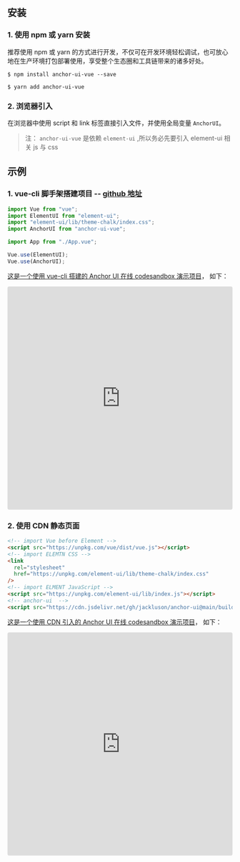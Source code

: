 ## 安装

### 1. 使用 npm 或 yarn 安装

推荐使用 npm 或 yarn 的方式进行开发，不仅可在开发环境轻松调试，也可放心地在生产环境打包部署使用，享受整个生态圈和工具链带来的诸多好处。

```shell
$ npm install anchor-ui-vue --save
```

```shell
$ yarn add anchor-ui-vue
```

### 2. 浏览器引入

在浏览器中使用 script 和 link 标签直接引入文件，并使用全局变量 `AnchorUI`。

> 注： `anchor-ui-vue` 是依赖 `element-ui` ,所以务必先要引入 element-ui 相关 js 与 css

## 示例

### 1. vue-cli 脚手架搭建项目 -- [github 地址](https://github.com/jackluson/anchor-ui-vue-demo)

```javascript
import Vue from "vue";
import ElementUI from "element-ui";
import "element-ui/lib/theme-chalk/index.css";
import AnchorUI from "anchor-ui-vue";

import App from "./App.vue";

Vue.use(ElementUI);
Vue.use(AnchorUI);
```

[这是一个使用 vue-cli 搭建的 Anchor UI 在线 codesandbox 演示项目](https://codesandbox.io/embed/awesome-leaf-3vfbx?fontsize=14&hidenavigation=1&theme=dark)， 如下：

<iframe src="https://codesandbox.io/embed/awesome-leaf-3vfbx?fontsize=14&hidenavigation=1&theme=dark"
  style="width:100%; height:500px; border:0; border-radius: 4px; overflow:hidden;"
  title="awesome-leaf-3vfbx"
  allow="accelerometer; ambient-light-sensor; camera; encrypted-media; geolocation; gyroscope; hid; microphone; midi; payment; usb; vr; xr-spatial-tracking"
  sandbox="allow-forms allow-modals allow-popups allow-presentation allow-same-origin allow-scripts"
></iframe>

### 2. 使用 CDN 静态页面

```html
<!-- import Vue before Element -->
<script src="https://unpkg.com/vue/dist/vue.js"></script>
<!-- import ELEMTN CSS -->
<link
  rel="stylesheet"
  href="https://unpkg.com/element-ui/lib/theme-chalk/index.css"
/>
<!-- import ELMENT JavaScript -->
<script src="https://unpkg.com/element-ui/lib/index.js"></script>
<!-- anchor-ui  -->
<script src="https://cdn.jsdelivr.net/gh/jackluson/anchor-ui@main/build/anchor-ui.umd.min.js"></script>
```

[这是一个使用 CDN 引入的 Anchor UI 在线 codesandbox 演示项目](https://codesandbox.io/embed/nervous-taussig-u09hq?fontsize=14&hidenavigation=1&moduleview=1&theme=dark)， 如下：

<iframe src="https://codesandbox.io/embed/nervous-taussig-u09hq?fontsize=14&hidenavigation=1&moduleview=1&theme=dark"
     style="width:100%; height:500px; border:0; border-radius: 4px; overflow:hidden;"
     title="nervous-taussig-u09hq"
     allow="accelerometer; ambient-light-sensor; camera; encrypted-media; geolocation; gyroscope; hid; microphone; midi; payment; usb; vr; xr-spatial-tracking"
     sandbox="allow-forms allow-modals allow-popups allow-presentation allow-same-origin allow-scripts"
   ></iframe>
